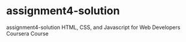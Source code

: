 # assignment4-solution
assignment4-solution HTML, CSS, and Javascript for Web Developers Coursera Course
